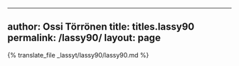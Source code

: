 
---
author: Ossi Törrönen
title: titles.lassy90
permalink: /lassy90/
layout: page
---
{% translate_file _lassyt/lassy90/lassy90.md %}